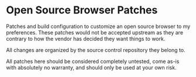 # Open Source Browser Patches
Patches and build configuration to customize an open source browser to my preferences.
These patches would not be accepted upstream as they are contrary to how the vendor has decided they want things to work.

All changes are organized by the source control repository they belong to.

All patches here should be considered completely untested, come as-is with absolutely no warranty, and should only be used at your own risk.